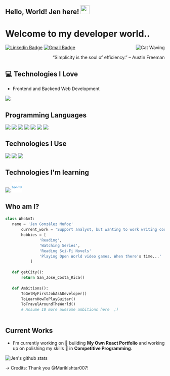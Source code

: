 ## Hello, World! Jen here!  <img src="https://media.giphy.com/media/hvRJCLFzcasrR4ia7z/giphy.gif" width="28px" height="28px">

<h1>Welcome to my developer world..</h1> 

<img src = 'https://github.com/Jen-GM/Jen-GM/blob/main/cat-wave.gif' alt = 'Cat Waving' align='right'/>

[![Linkedin Badge](https://img.shields.io/badge/-jengm9-blue?style=flat-square&logo=Linkedin&logoColor=white&link=https://www.linkedin.com/in/jen-gm9/)](https://www.linkedin.com/in/jen-gm9/) [![Gmail Badge](https://img.shields.io/badge/-jen.gonzalez.mu@gmail.com-c14438?style=flat-square&logo=Gmail&logoColor=white&link=mailto:jen.gonzalez.mu@gmail.com)](mailto:jen.gonzalez.mu@gmail.com)

<div style="text-align: right">“Simplicity is the soul of efficiency.” – Austin Freeman </div>

## :computer: Technologies I Love
* Frontend and Backend Web Development

<img src = "https://github-readme-stats.vercel.app/api/top-langs/?username=jen-gm&layout=compact">

## Programming Languages
<img src = 'https://github.com/MarikIshtar007/MarikIshtar007/blob/master/images/python2.png' height='30'/> <img src='https://github.com/MarikIshtar007/MarikIshtar007/blob/master/images/java.svg' width='30'/> <img src = 'https://github.com/MarikIshtar007/MarikIshtar007/blob/master/images/html.svg' width='30'/> <img src = 'https://github.com/MarikIshtar007/MarikIshtar007/blob/master/images/css.svg' width='30'/> <img src = 'https://github.com/MarikIshtar007/MarikIshtar007/blob/master/images/js.svg' width='30'/> <img src = 'https://github.com/MarikIshtar007/MarikIshtar007/blob/master/images/bootstrap.svg' width='33'/> <img src = 'https://github.com/MarikIshtar007/MarikIshtar007/blob/master/images/sql.svg' width='30'/> 
 
 ## Technologies I Use
<img src = 'https://github.com/MarikIshtar007/MarikIshtar007/blob/master/images/flask.png' width='30'/> <img src = 'https://github.com/MarikIshtar007/MarikIshtar007/blob/master/images/git.svg' width='30'/> <img src = 'https://github.com/MarikIshtar007/MarikIshtar007/blob/master/images/react.svg' width='33'/>

## Technologies I'm learning
<img src = 'https://github.com/MarikIshtar007/MarikIshtar007/blob/master/images/nodejs.svg' width='33'/>   <img src = 'https://github.com/Jen-GM/Jen-GM/blob/main/typescript.svg' width='33'/>
 
 ## Who am I?
 ```python
 class WhoAmI:
 	name = 'Jen González Muñoz'
		current_work = 'Support analyst, but wanting to work writing code'
		hobbies = [
				'Reading',
				'Watching Series',
				'Reading Sci-Fi Novels'
				'Playing Open World video games. When there's time...'
			]
	
	def getCity():
		return San_Jose_Costa_Rica()
	
	def Ambitions():
		ToGetMyFirstJobAsADeveloper()
		ToLearnHowToPlayGuitar()
		ToTravelAroundTheWorld()
		# Assume 10 more awesome ambitions here  ;)
	
 ```
 
## Current Works
 * I'm currently working on 🔭 building **My Own React Portfolio** and working up on polishing my skills 🌱 in **Competitive Programming**.
 

![Jen's github stats](https://github-readme-stats.vercel.app/api?username=Jen-GM&show_icons=true&hide=[%22issues%22])


-> Credits: Thank you @MarikIshtar007!
